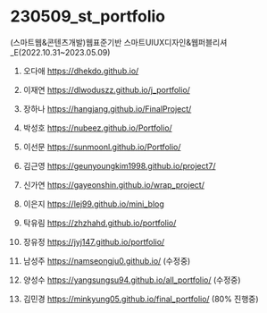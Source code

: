 # 230509_st_portfolio
 
(스마트웹&콘텐츠개발)웹표준기반 스마트UIUX디자인&웹퍼블리셔_E(2022.10.31~2023.05.09)

1. 오다애 https://dhekdo.github.io/

2. 이재연 https://dlwoduszz.github.io/j_portfolio/

3. 장하나 https://hangjang.github.io/FinalProject/

4. 박성호 https://nubeez.github.io/Portfolio/

5. 이선문 https://sunmoonl.github.io/Portfolio/

6. 김근영 https://geunyoungkim1998.github.io/project7/

7. 신가연  https://gayeonshin.github.io/wrap_project/

8. 이은지 https://lej99.github.io/mini_blog

9. 탁유림 https://zhzhahd.github.io/portfolio/

10. 장유정 https://jyj147.github.io/portfolio/

11. 남성주 https://namseongju0.github.io/ (수정중)

12. 양성수 https://yangsungsu94.github.io/all_portfolio/ (수정중)

13. 김민경 https://minkyung05.github.io/final_portfolio/ (80% 진행중)
